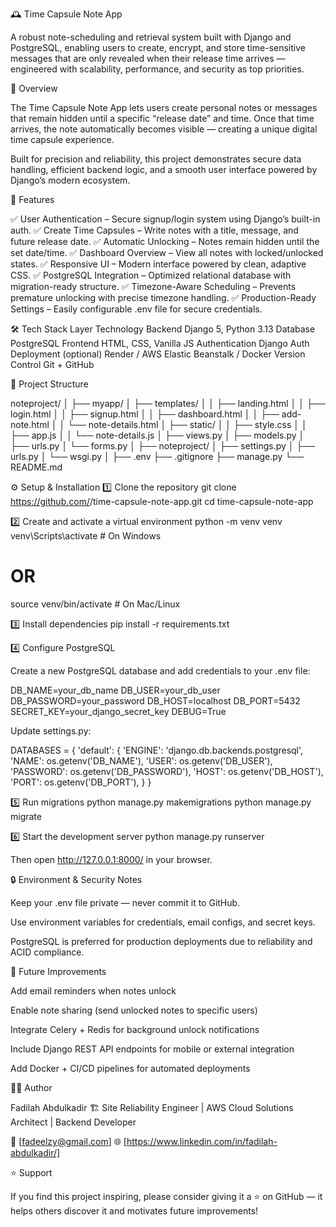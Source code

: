 🕰️ Time Capsule Note App

A robust note-scheduling and retrieval system built with Django and PostgreSQL, enabling users to create, encrypt, and store time-sensitive messages that are only revealed when their release time arrives — engineered with scalability, performance, and security as top priorities.

🚀 Overview

The Time Capsule Note App lets users create personal notes or messages that remain hidden until a specific “release date” and time.
Once that time arrives, the note automatically becomes visible — creating a unique digital time capsule experience.

Built for precision and reliability, this project demonstrates secure data handling, efficient backend logic, and a smooth user interface powered by Django’s modern ecosystem.

🧩 Features

✅ User Authentication – Secure signup/login system using Django’s built-in auth.
✅ Create Time Capsules – Write notes with a title, message, and future release date.
✅ Automatic Unlocking – Notes remain hidden until the set date/time.
✅ Dashboard Overview – View all notes with locked/unlocked states.
✅ Responsive UI – Modern interface powered by clean, adaptive CSS.
✅ PostgreSQL Integration – Optimized relational database with migration-ready structure.
✅ Timezone-Aware Scheduling – Prevents premature unlocking with precise timezone handling.
✅ Production-Ready Settings – Easily configurable .env file for secure credentials.

🛠️ Tech Stack
Layer	Technology
Backend	Django 5, Python 3.13
Database	PostgreSQL
Frontend	HTML, CSS, Vanilla JS
Authentication	Django Auth
Deployment (optional)	Render / AWS Elastic Beanstalk / Docker
Version Control	Git + GitHub


🧱 Project Structure

noteproject/
│
├── myapp/
│   ├── templates/
│   │   ├── landing.html
│   │   ├── login.html
│   │   ├── signup.html
│   │   ├── dashboard.html
│   │   ├── add-note.html
│   │   └── note-details.html
│   ├── static/
│   │   ├── style.css
│   │   ├── app.js
│   │   └── note-details.js
│   ├── views.py
│   ├── models.py
│   ├── urls.py
│   └── forms.py
│
├── noteproject/
│   ├── settings.py
│   ├── urls.py
│   └── wsgi.py
│
├── .env
├── .gitignore
├── manage.py
└── README.md



⚙️ Setup & Installation
1️⃣ Clone the repository
git clone https://github.com/<your-username>/time-capsule-note-app.git
cd time-capsule-note-app

2️⃣ Create and activate a virtual environment
python -m venv venv
venv\Scripts\activate      # On Windows
# OR
source venv/bin/activate   # On Mac/Linux

3️⃣ Install dependencies
pip install -r requirements.txt

4️⃣ Configure PostgreSQL

Create a new PostgreSQL database and add credentials to your .env file:

DB_NAME=your_db_name
DB_USER=your_db_user
DB_PASSWORD=your_password
DB_HOST=localhost
DB_PORT=5432
SECRET_KEY=your_django_secret_key
DEBUG=True


Update settings.py:

DATABASES = {
    'default': {
        'ENGINE': 'django.db.backends.postgresql',
        'NAME': os.getenv('DB_NAME'),
        'USER': os.getenv('DB_USER'),
        'PASSWORD': os.getenv('DB_PASSWORD'),
        'HOST': os.getenv('DB_HOST'),
        'PORT': os.getenv('DB_PORT'),
    }
}

5️⃣ Run migrations
python manage.py makemigrations
python manage.py migrate

6️⃣ Start the development server
python manage.py runserver


Then open http://127.0.0.1:8000/
 in your browser.

🔒 Environment & Security Notes

Keep your .env file private — never commit it to GitHub.

Use environment variables for credentials, email configs, and secret keys.

PostgreSQL is preferred for production deployments due to reliability and ACID compliance.

🧠 Future Improvements

Add email reminders when notes unlock

Enable note sharing (send unlocked notes to specific users)

Integrate Celery + Redis for background unlock notifications

Include Django REST API endpoints for mobile or external integration

Add Docker + CI/CD pipelines for automated deployments

👨‍💻 Author

Fadilah Abdulkadir
🏗️ Site Reliability Engineer | AWS Cloud Solutions Architect | Backend Developer

📧 [fadeelzy@gmail.com]
🌐 [https://www.linkedin.com/in/fadilah-abdulkadir/]

⭐ Support

If you find this project inspiring, please consider giving it a ⭐ on GitHub — it helps others discover it and motivates future improvements!
